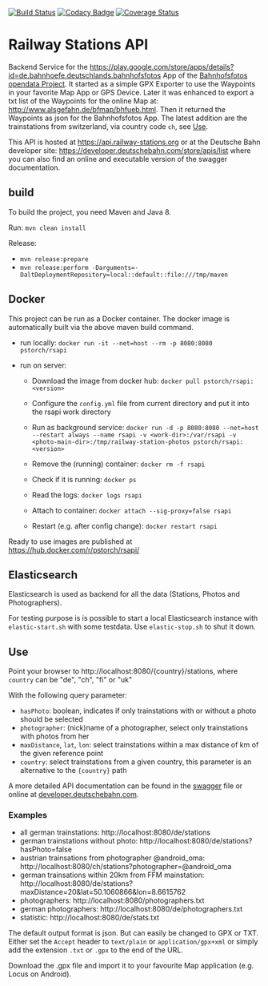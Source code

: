 [![Build Status](https://travis-ci.org/RailwayStations/RSAPI.svg?branch=master)](https://travis-ci.org/RailwayStations/RSAPI) [![Codacy Badge](https://api.codacy.com/project/badge/Grade/f28660e9e90e4549871fe8c35fe7bd2d)](https://www.codacy.com/app/peter-storch/RSAPI?utm_source=github.com&amp;utm_medium=referral&amp;utm_content=RailwayStations/RSAPI&amp;utm_campaign=Badge_Grade) [![Coverage Status](https://coveralls.io/repos/github/RailwayStations/RSAPI/badge.svg?branch=master)](https://coveralls.io/github/RailwayStations/RSAPI?branch=master) 

# Railway Stations API
Backend Service for the https://play.google.com/store/apps/details?id=de.bahnhoefe.deutschlands.bahnhofsfotos App of the [Bahnhofsfotos opendata Project](http://www.railway-stations.org/).
It started as a simple GPX Exporter to use the Waypoints in your favorite Map App or GPS Device.
Later it was enhanced to export a txt list of the Waypoints for the online Map at: http://www.alsgefahn.de/bfmap/bhfueb.html.
Then it returned the Waypoints as json for the Bahnhofsfotos App.
The latest addition are the trainstations from switzerland, via country code `ch`, see [Use](#use).

This API is hosted at https://api.railway-stations.org or at the Deutsche Bahn developer site: https://developer.deutschebahn.com/store/apis/list where you can also find an online and executable version of the swagger documentation.

## build
To build the project, you need Maven and Java 8.

Run:
```mvn clean install```

Release:
- `mvn release:prepare`
- `mvn release:perform -Darguments=-DaltDeploymentRepository=local::default::file:///tmp/maven`

## Docker
This project can be run as a Docker container. The docker image is automatically built via the above maven build command.

- run locally:
  ```docker run -it --net=host --rm -p 8080:8080 pstorch/rsapi```

- run on server:
  - Download the image from docker hub:
  ```docker pull pstorch/rsapi:<version>```
  
  - Configure the ```config.yml``` file from current directory and put it into the rsapi work directory

  - Run as background service:
  ```docker run -d -p 8080:8080 --net=host --restart always --name rsapi -v <work-dir>:/var/rsapi -v <photo-main-dir>:/tmp/railway-station-photos pstorch/rsapi:<version>```

  - Remove the (running) container:
  ```docker rm -f rsapi```
  
  - Check if it is running:
  ```docker ps```
  
  - Read the logs:
  ```docker logs rsapi```
  
  - Attach to container:
  ```docker attach --sig-proxy=false rsapi```

  - Restart (e.g. after config change):
  ```docker restart rsapi```
  
Ready to use images are published at https://hub.docker.com/r/pstorch/rsapi/

## Elasticsearch

Elasticsearch is used as backend for all the data (Stations, Photos and Photographers).

For testing purpose is is possible to start a local Elasticsearch instance with `elastic-start.sh` with some testdata. Use `elastic-stop.sh` to shut it down. 

## Use
Point your browser to http://localhost:8080/{country}/stations, where `country` can be "de", "ch", "fi" or "uk"

With the following query parameter:
- `hasPhoto`: boolean, indicates if only trainstations with or without a photo should be selected
- `photographer`: (nick)name of a photographer, select only trainstations with photos from her
- `maxDistance`, `lat`, `lon`: select trainstations within a max distance of km of the given reference point
- `country`: select trainstations from a given country, this parameter is an alternative to the `{country}` path

A more detailed API documentation can be found in the [swagger](swagger.yaml) file or online at [developer.deutschebahn.com](https://developer.deutschebahn.com/store/apis/list).

### Examples
- all german trainstations: http://localhost:8080/de/stations
- german trainstations without photo: http://localhost:8080/de/stations?hasPhoto=false
- austrian trainsations from photographer @android_oma: http://localhost:8080/ch/stations?photographer=@android_oma
- german trainsations within 20km from FFM mainstation: http://localhost:8080/de/stations?maxDistance=20&lat=50.1060866&lon=8.6615762
- photographers: http://localhost:8080/photographers.txt
- german photographers: http://localhost:8080/de/photographers.txt
- statistic: http://localhost:8080/de/stats.txt

The default output format is json. But can easily be changed to GPX or TXT. Either set the `Accept` header to `text/plain` or `application/gpx+xml` or simply add the extension `.txt` or `.gpx` to the end of the URL.

Download the .gpx file and import it to your favourite Map application (e.g. Locus on Android).
